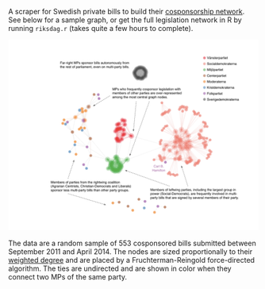 A scraper for Swedish private bills to build their [cosponsorship network](http://jhfowler.ucsd.edu/cosponsorship.htm). See below for a sample graph, or get the full legislation network in R by running `riksdag.r` (takes quite a few hours to complete).

[![](demo.png)](demo.png)

The data are a random sample of 553 cosponsored bills submitted between September 2011 and April 2014. The nodes are sized proportionally to their [weighted degree](http://toreopsahl.com/2010/04/21/article-node-centrality-in-weighted-networks-generalizing-degree-and-shortest-paths/) and are placed by a Fruchterman-Reingold force-directed algorithm. The ties are undirected and are shown in color when they connect two MPs of the same party.
